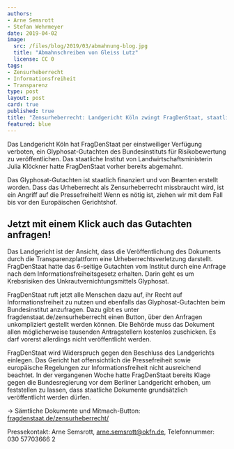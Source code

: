 ```yaml
---
authors:
- Arne Semsrott
- Stefan Wehrmeyer
date: 2019-04-02
image:
  src: /files/blog/2019/03/abmahnung-blog.jpg
  title: "Abmahnschreiben von Gleiss Lutz"
  license: CC 0
tags:
- Zensurheberrecht
- Informationsfreiheit
- Transparenz
type: post
layout: post
card: true
published: true
title: "Zensurheberrecht: Landgericht Köln zwingt FragDenStaat, staatliches Glyphosat-Gutachten zu löschen"
featured: blue
---
```

Das Landgericht Köln hat FragDenStaat per einstweiliger Verfügung verboten, ein Glyphosat-Gutachten des Bundesinstituts für Risikobewertung zu veröffentlichen. Das staatliche Institut von Landwirtschaftsministerin Julia Klöckner hatte FragDenStaat vorher bereits abgemahnt.

Das Glyphosat-Gutachten ist staatlich finanziert und von Beamten erstellt worden. Dass das Urheberrecht als Zensurheberrecht missbraucht wird, ist ein Angriff auf die Pressefreiheit! Wenn es nötig ist, ziehen wir mit dem Fall bis vor den Europäischen Gerichtshof.

## Jetzt mit einem Klick auch das Gutachten anfragen!

Das Landgericht ist der Ansicht, dass die Veröffentlichung des Dokuments durch die Transparenzplattform eine Urheberrechtsverletzung darstellt. FragDenStaat hatte das 6-seitige Gutachten vom Institut durch eine Anfrage nach dem Informationsfreiheitsgesetz erhalten. Darin geht es um Krebsrisiken des Unkrautvernichtungsmittels Glyphosat.

FragDenStaat ruft jetzt alle Menschen dazu auf, ihr Recht auf Informationsfreiheit zu nutzen und ebenfalls das Glyphosat-Gutachten beim Bundesinstitut anzufragen. Dazu gibt es unter fragdenstaat.de/zensurheberrecht einen Button, über den Anfragen unkompliziert gestellt werden können. Die Behörde muss das Dokument allen möglicherweise tausenden Antragstellern kostenlos zuschicken. Es darf vorerst allerdings nicht veröffentlicht werden.

FragDenStaat wird Widerspruch gegen den Beschluss des Landgerichts einlegen. Das Gericht hat offensichtlich die Pressefreiheit sowie europäische Regelungen zur Informationsfreiheit nicht ausreichend beachtet. In der vergangenen Woche hatte FragDenStaat bereits Klage gegen die Bundesregierung vor dem Berliner Landgericht erhoben, um feststellen zu lassen, dass staatliche Dokumente grundsätzlich veröffentlicht werden dürfen.

→ Sämtliche Dokumente und Mitmach-Button: [fragdenstaat.de/zensurheberrecht/](https://fragdenstaat.de/zensurheberrecht/)

Pressekontakt: Arne Semsrott, arne.semsrott@okfn.de, Telefonnummer: 030 57703666 2

